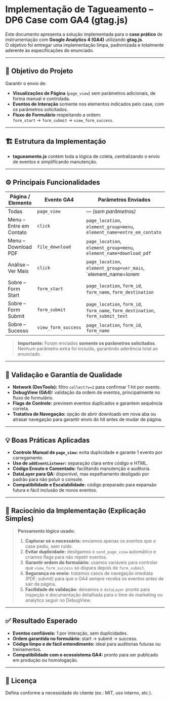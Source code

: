# Implementação de Tagueamento – DP6 Case com GA4 (gtag.js)

Este documento apresenta a solução implementada para o **case prático** de instrumentação com **Google Analytics 4 (GA4)** utilizando **gtag.js**.  
O objetivo foi entregar uma implementação limpa, padronizada e totalmente aderente às especificações do enunciado.

---

## 🎯 Objetivo do Projeto

Garantir o envio de:

- **Visualizações de Página** (`page_view`) sem parâmetros adicionais, de forma manual e controlada.
- **Eventos de Interação** somente nos elementos indicados pelo case, com os parâmetros solicitados.
- **Fluxo de Formulário** respeitando a ordem:  
  `form_start` → `form_submit` → `view_form_success`.

---

## 🏗️ Estrutura da Implementação


- **tagueamento.js** contém toda a lógica de coleta, centralizando o envio de eventos e simplificando manutenção.

---

## ⚙️ Principais Funcionalidades

| Página / Elemento        | Evento GA4          | Parâmetros Enviados                         |
|------------------------|------------------|---------------------------------------------|
| Todas                  | `page_view`      | — *(sem parâmetros)* |
| Menu – Entre em Contato | `click`          | `page_location`, `element_group=menu`, `element_name=entre_em_contato` |
| Menu – Download PDF     | `file_download`  | `page_location`, `element_group=menu`, `element_name=download_pdf` |
| Análise – Ver Mais      | `click`          | `page_location`, `element_group=ver_mais`, `element_name=lorem|ipsum|dolor` |
| Sobre – Form Start      | `form_start`     | `page_location`, `form_id`, `form_name`, `form_destination` |
| Sobre – Form Submit     | `form_submit`    | `page_location`, `form_id`, `form_name`, `form_destination`, `form_submit_text` |
| Sobre – Sucesso         | `view_form_success` | `page_location`, `form_id`, `form_name` |

> **Importante:** Foram enviados **somente os parâmetros solicitados**. Nenhum parâmetro extra foi incluído, garantindo aderência total ao enunciado.

---

## 🔎 Validação e Garantia de Qualidade

- **Network (DevTools):** filtro `collect?v=2` para confirmar 1 hit por evento.
- **DebugView (GA4):** validação da ordem de eventos, principalmente no fluxo de formulário.
- **Flags de Controle:** previnem eventos duplicados e garantem sequência correta.
- **Tratativa de Navegação:** opção de abrir downloads em nova aba ou atrasar navegação para garantir envio do hit antes de mudar de página.

---

## 💡 Boas Práticas Aplicadas

- **Controle Manual de `page_view`:** evita duplicidade e garante 1 evento por carregamento.
- **Uso de `addEventListener`:** separação clara entre código e HTML.
- **Código Enxuto e Comentado:** facilitando manutenção e auditoria.
- **DataLayer para QA:** disponível, mas espelhamento desligado por padrão para não poluir o console.
- **Compatibilidade e Escalabilidade:** código preparado para expansão futura e fácil inclusão de novos eventos.

---

## 🧠 Raciocínio da Implementação (Explicação Simples)

> **Pensamento lógico usado:**
> 1. **Capturar só o necessário:** enviamos apenas os eventos que o case pediu, sem ruído.  
> 2. **Evitar duplicidade:** desligamos o `send_page_view` automático e criamos flags para não repetir eventos.  
> 3. **Garantir ordem do formulário:** usamos variáveis para controlar que `view_form_success` só dispara depois de `form_submit`.  
> 4. **Segurança no envio:** tratamos casos de navegação imediata (PDF, submit) para que o GA4 sempre receba os eventos antes de sair da página.  
> 5. **Facilidade de validação:** deixamos o `dataLayer` pronto para inspeção e documentação detalhada para o time de marketing ou analytics seguir no DebugView.

---

## ✅ Resultado Esperado

- **Eventos confiáveis:** 1 por interação, sem duplicidades.
- **Ordem garantida no formulário:** start → submit → success.
- **Código limpo e de fácil entendimento:** ideal para auditorias futuras ou treinamentos.
- **Compatibilidade com o ecossistema GA4:** pronto para ser publicado em produção ou homologação.

---

## 📜 Licença

Defina conforme a necessidade do cliente (ex.: MIT, uso interno, etc.).



